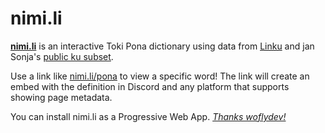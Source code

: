 # nimi.li

[**nimi.li**](https://nimi.li) is an interactive Toki Pona dictionary using data from [Linku](https://linku.la/about/) and jan Sonja's [public ku subset](https://tokipona.org/compounds.txt).

Use a link like [nimi.li/pona](https://nimi.li/pona) to view a specific word! The link will create an embed with the definition in Discord and any platform that supports showing page metadata.

You can install nimi.li as a Progressive Web App. _[Thanks woflydev!](https://github.com/woflydev)_
